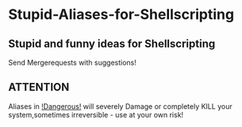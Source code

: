 # Stupid-Aliases-for-Shellscripting

## Stupid and funny ideas for Shellscripting
Send Mergerequests with suggestions!

## ATTENTION
Aliases in [!Dangerous!](!Dangerous!) will severely Damage or completely KILL your system,sometimes irreversible - use at your own risk!
